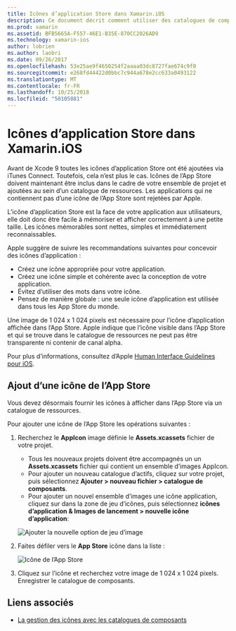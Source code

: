 ```yaml
---
title: Icônes d’application Store dans Xamarin.iOS
description: Ce document décrit comment utiliser des catalogues de composants pour gérer une icône de l’App Store pour une application Xamarin.iOS. Auparavant, les icônes de l’App Store ont été gérés avec iTunes Connect.
ms.prod: xamarin
ms.assetid: BFB5665A-F557-46E1-B35E-870CC2026AD9
ms.technology: xamarin-ios
author: lobrien
ms.author: laobri
ms.date: 09/26/2017
ms.openlocfilehash: 53e25ae9f4650254f2aaaa03dc8727fae674c9f0
ms.sourcegitcommit: e268fd44422d0bbc7c944a678e2cc633a0493122
ms.translationtype: MT
ms.contentlocale: fr-FR
ms.lasthandoff: 10/25/2018
ms.locfileid: "50105881"
---
```

# <a name="app-store-icons-in-xamarinios"></a>Icônes d’application Store dans Xamarin.iOS

Avant de Xcode 9 toutes les icônes d’application Store ont été ajoutées via iTunes Connect. Toutefois, cela n’est plus le cas. Icônes de l’App Store doivent maintenant être inclus dans le cadre de votre ensemble de projet et ajoutées au sein d’un catalogue de ressources. Les applications qui ne contiennent pas d’une icône de l’App Store sont rejetées par Apple.

L’icône d’application Store est la face de votre application aux utilisateurs, elle doit donc être facile à mémoriser et afficher correctement à une petite taille. Les icônes mémorables sont nettes, simples et immédiatement reconnaissables.

Apple suggère de suivre les recommandations suivantes pour concevoir des icônes d’application :

- Créez une icône appropriée pour votre application.
- Créez une icône simple et cohérente avec la conception de votre application.
- Évitez d’utiliser des mots dans votre icône.
- Pensez de manière globale : une seule icône d’application est utilisée dans tous les App Store du monde.

Une image de 1 024 x 1 024 pixels est nécessaire pour l’icône d’application affichée dans l’App Store.  Apple indique que l’icône visible dans l’App Store et qui se trouve dans le catalogue de ressources ne peut pas être transparente ni contenir de canal alpha.

Pour plus d’informations, consultez d’Apple [Human Interface Guidelines pour iOS](https://developer.apple.com/ios/human-interface-guidelines/icons-and-images/image-size-and-resolution/).

## <a name="adding-an-app-store-icon"></a>Ajout d’une icône de l’App Store

Vous devez désormais fournir les icônes à afficher dans l’App Store via un catalogue de ressources. 

Pour ajouter une icône de l’App Store les opérations suivantes :

1. Recherchez le **AppIcon** image définie le **Assets.xcassets** fichier de votre projet. 
    - Tous les nouveaux projets doivent être accompagnés un un **Assets.xcassets** fichier qui contient un ensemble d’images AppIcon.
    - Pour ajouter un nouveau catalogue d’actifs, cliquez sur votre projet, puis sélectionnez **Ajouter > nouveau fichier > catalogue de composants**.
    - Pour ajouter un nouvel ensemble d’images une icône application, cliquez sur dans la zone de jeu d’icônes, puis sélectionnez **icônes d’application & Images de lancement > nouvelle icône d’application**:
    
    ![Ajouter la nouvelle option de jeu d’image](app-store-icon-images/image1.png)

2. Faites défiler vers le **App Store** icône dans la liste :

    ![Icône de l’App Store](app-store-icon-images/image2.png)

3. Cliquez sur l’icône et recherchez votre image de 1 024 x 1 024 pixels. Enregistrer le catalogue de composants.




## <a name="related-links"></a>Liens associés

- [La gestion des icônes avec les catalogues de composants](~/ios/app-fundamentals/images-icons/app-icons.md#managing)
